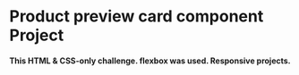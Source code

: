 # Product preview card component Project
#### This HTML & CSS-only challenge. flexbox was used. Responsive projects.

